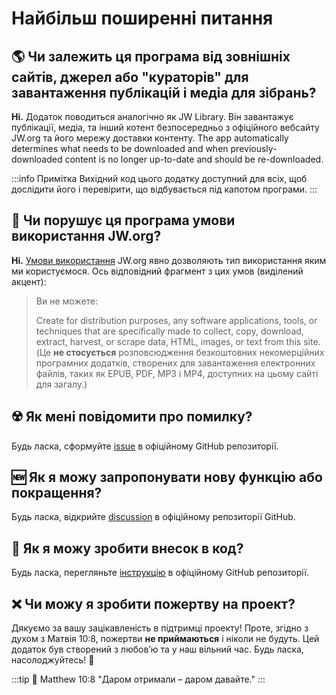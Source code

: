 # Найбільш поширенні питання

## :earth_americas: Чи залежить ця програма від зовнішніх сайтів, джерел або "кураторів" для завантаження публікацій і медіа для зібрань?

**Ні.** Додаток поводиться аналогічно як JW Library. Він завантажує публікації, медіа, та інший котент безпосередньо з офіційного вебсайту JW.org та його мережу доставки контенту. The app automatically determines what needs to be downloaded and when previously-downloaded content is no longer up-to-date and should be re-downloaded.

:::info Примітка
Вихідний код цього додатку доступний для всіх, щоб дослідити його і перевірити, що відбувається під капотом програми.
:::

## :thinking: Чи порушує ця програма умови використання JW.org?

**Ні.** [Умови використання](https://www.jw.org/finder?docid=1011511\&prefer=content) JW.org явно дозволяють тип використання яким ми користуємося. Ось відповідний фрагмент з цих умов (виділений акцент):

> Ви не можете:
>
> Create for distribution purposes, any software applications, tools, or techniques that are specifically made to collect, copy, download, extract, harvest, or scrape data, HTML, images, or text from this site. (Це **не стосується** розповсюдження безкоштовних некомерційних програмних додатків, створених для завантаження електронних файлів, таких як EPUB, PDF, MP3 і MP4, доступних на цьому сайті для загалу.)

## :radioactive: Як мені повідомити про помилку?

Будь ласка, сформуйте [issue](https://github.com/sircharlo/meeting-media-manager/issues) в офіційному GitHub репозиторії.

## :new: Як я можу запропонувати нову функцію або покращення?

Будь ласка, відкрийте [discussion](https://github.com/sircharlo/meeting-media-manager/discussions) в офіційному репозиторії GitHub.

## :handshake: Як я можу зробити внесок в код?

Будь ласка, перегляньте [інструкцію](https://github.com/sircharlo/meeting-media-manager/blob/master/CONTRIBUTING.md) в офіційному GitHub репозиторії.

## :x: Чи можу я зробити пожертву на проект?

Дякуємо за вашу зацікавленість в підтримці проекту! Проте, згідно з духом з Матвія 10:8, пожертви **не приймаються** і ніколи не будуть. Цей додаток був створений з любовʼю та у наш вільний час. Будь ласка, насолоджуйтесь! :tada:

:::tip :book: Matthew 10:8
"Даром отримали – даром давайте."
:::
